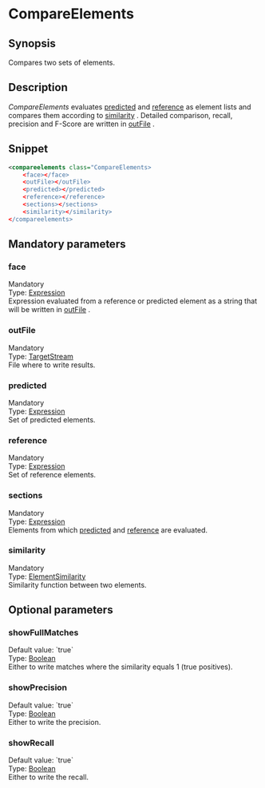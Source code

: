 <h1 class="module">CompareElements</h1>

## Synopsis

Compares two sets of elements.

## Description

 *CompareElements* evaluates <a href="#predicted" class="param">predicted</a> and <a href="#reference" class="param">reference</a> as element lists and compares them according to <a href="#similarity" class="param">similarity</a> . Detailed comparison, recall, precision and F-Score are written in <a href="#outFile" class="param">outFile</a> .

## Snippet



```xml
<compareelements class="CompareElements>
    <face></face>
    <outFile></outFile>
    <predicted></predicted>
    <reference></reference>
    <sections></sections>
    <similarity></similarity>
</compareelements>
```

## Mandatory parameters

<h3 id="face" class="param">face</h3>

<div class="param-level param-level-mandatory">Mandatory
</div>
<div class="param-type">Type: <a href="../converter/fr.inra.maiage.bibliome.alvisnlp.core.corpus.expressions.Expression" class="converter">Expression</a>
</div>
Expression evaluated from a reference or predicted element as a string that will be written in <a href="#outFile" class="param">outFile</a> .

<h3 id="outFile" class="param">outFile</h3>

<div class="param-level param-level-mandatory">Mandatory
</div>
<div class="param-type">Type: <a href="../converter/fr.inra.maiage.bibliome.util.streams.TargetStream" class="converter">TargetStream</a>
</div>
File where to write results.

<h3 id="predicted" class="param">predicted</h3>

<div class="param-level param-level-mandatory">Mandatory
</div>
<div class="param-type">Type: <a href="../converter/fr.inra.maiage.bibliome.alvisnlp.core.corpus.expressions.Expression" class="converter">Expression</a>
</div>
Set of predicted elements.

<h3 id="reference" class="param">reference</h3>

<div class="param-level param-level-mandatory">Mandatory
</div>
<div class="param-type">Type: <a href="../converter/fr.inra.maiage.bibliome.alvisnlp.core.corpus.expressions.Expression" class="converter">Expression</a>
</div>
Set of reference elements.

<h3 id="sections" class="param">sections</h3>

<div class="param-level param-level-mandatory">Mandatory
</div>
<div class="param-type">Type: <a href="../converter/fr.inra.maiage.bibliome.alvisnlp.core.corpus.expressions.Expression" class="converter">Expression</a>
</div>
Elements from which <a href="#predicted" class="param">predicted</a> and <a href="#reference" class="param">reference</a> are evaluated.

<h3 id="similarity" class="param">similarity</h3>

<div class="param-level param-level-mandatory">Mandatory
</div>
<div class="param-type">Type: <a href="../converter/fr.inra.maiage.bibliome.alvisnlp.bibliomefactory.modules.compare.ElementSimilarity" class="converter">ElementSimilarity</a>
</div>
Similarity function between two elements.

## Optional parameters

<h3 id="showFullMatches" class="param">showFullMatches</h3>

<div class="param-level param-level-default-value">Default value: `true`
</div>
<div class="param-type">Type: <a href="../converter/java.lang.Boolean" class="converter">Boolean</a>
</div>
Either to write matches where the similarity equals 1 (true positives).

<h3 id="showPrecision" class="param">showPrecision</h3>

<div class="param-level param-level-default-value">Default value: `true`
</div>
<div class="param-type">Type: <a href="../converter/java.lang.Boolean" class="converter">Boolean</a>
</div>
Either to write the precision.

<h3 id="showRecall" class="param">showRecall</h3>

<div class="param-level param-level-default-value">Default value: `true`
</div>
<div class="param-type">Type: <a href="../converter/java.lang.Boolean" class="converter">Boolean</a>
</div>
Either to write the recall.

